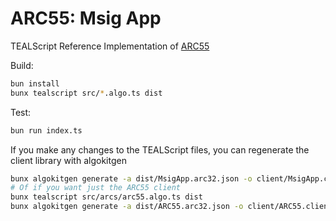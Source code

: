 # ARC55: Msig App

TEALScript Reference Implementation of [ARC55](https://github.com/algorandfoundation/ARCs/blob/main/ARCs/arc-0055.md)

Build:
```sh
bun install
bunx tealscript src/*.algo.ts dist
```

Test:
```sh
bun run index.ts
```

If you make any changes to the TEALScript files, you can regenerate the client library with algokitgen
```sh
bunx algokitgen generate -a dist/MsigApp.arc32.json -o client/MsigApp.client.ts
# Of if you want just the ARC55 client
bunx tealscript src/arcs/arc55.algo.ts dist
bunx algokitgen generate -a dist/ARC55.arc32.json -o client/ARC55.client.ts
```
